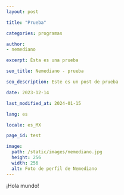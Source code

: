 ```yaml
---
layout: post

title: "Prueba"

categories: programas

author:
- nemediano

excerpt: Ésta es una prueba

seo_title: Nemediano - prueba

seo_description: Este es un post de prueba

date: 2023-12-14

last_modified_at: 2024-01-15

lang: es

locale: es_MX

page_id: test

image:
  path: /static/images/nemediano.jpg
  height: 256
  width: 256
  alt: Foto de perfil de Nemediano
---
```


¡Hola mundo!
